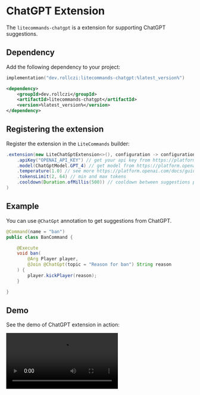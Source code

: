 # ChatGPT Extension

The `litecommands-chatgpt` is a extension for supporting ChatGPT suggestions.

## Dependency

Add the following dependency to your project:

<tabs>
<tab title="Gradle KTS">

```kotlin
implementation("dev.rollczi:litecommands-chatgpt:%latest_version%")
```
</tab>
<tab title="Maven">

```xml
<dependency>
    <groupId>dev.rollczi</groupId>
    <artifactId>litecommands-chatgpt</artifactId>
    <version>%latest_version%</version>
</dependency>
```
</tab>

</tabs>


## Registering the extension

Register the extension in the `LiteCommands` builder:

```java
.extension(new LiteChatGptExtension<>(), configuration -> configuration
    .apiKey("OPENAI_API_KEY") // get your api key from https://platform.openai.com/account/api-keys
    .model(ChatGptModel.GPT_4) // get model from https://platform.openai.com/docs/models/gpt-3-5
    .temperature(1.0) // see more https://platform.openai.com/docs/guides/gpt/how-should-i-set-the-temperature-parameter
    .tokensLimit(2, 64) // min and max tokens
    .cooldown(Duration.ofMillis(500)) // cooldown between suggestions per player
)
```

## Example

You can use `@ChatGpt` annotation to get suggestions from ChatGPT.

```Java
@Command(name = "ban")
public class BanCommand {

    @Execute
    void ban(
        @Arg Player player,
        @Join @ChatGpt(topic = "Reason for ban") String reason
    ) {
        player.kickPlayer(reason);
    }

}
```

## Demo

See the demo of ChatGPT extension in action:

<video src="../images/chat-gpt/chat-gpt.mp4" controls/>
